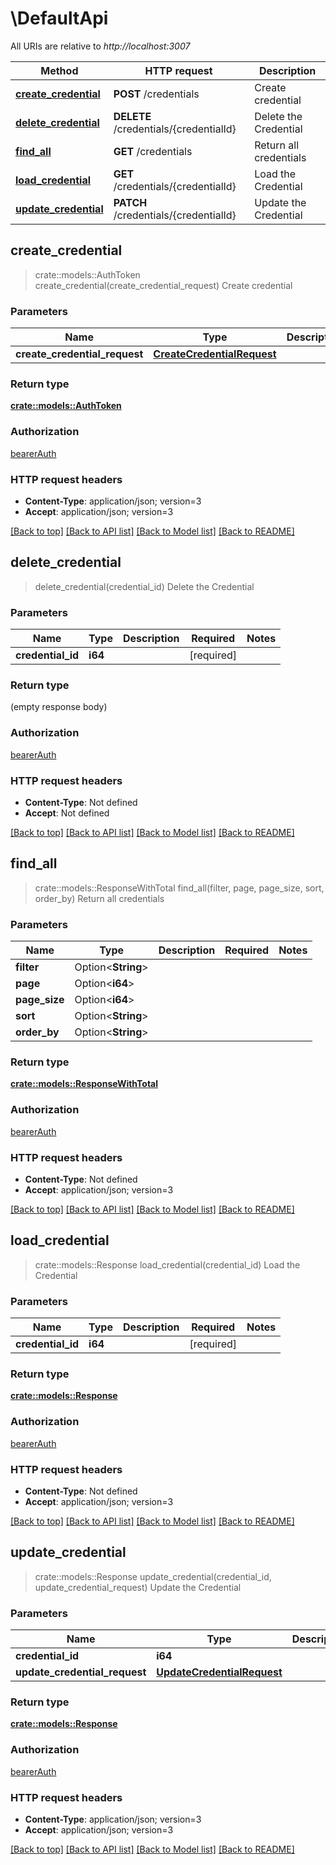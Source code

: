 # \DefaultApi

All URIs are relative to *http://localhost:3007*

Method | HTTP request | Description
------------- | ------------- | -------------
[**create_credential**](DefaultApi.md#create_credential) | **POST** /credentials | Create credential
[**delete_credential**](DefaultApi.md#delete_credential) | **DELETE** /credentials/{credentialId} | Delete the Credential
[**find_all**](DefaultApi.md#find_all) | **GET** /credentials | Return all credentials
[**load_credential**](DefaultApi.md#load_credential) | **GET** /credentials/{credentialId} | Load the Credential
[**update_credential**](DefaultApi.md#update_credential) | **PATCH** /credentials/{credentialId} | Update the Credential



## create_credential

> crate::models::AuthToken create_credential(create_credential_request)
Create credential

### Parameters


Name | Type | Description  | Required | Notes
------------- | ------------- | ------------- | ------------- | -------------
**create_credential_request** | [**CreateCredentialRequest**](CreateCredentialRequest.md) |  | [required] |

### Return type

[**crate::models::AuthToken**](AuthToken.md)

### Authorization

[bearerAuth](../README.md#bearerAuth)

### HTTP request headers

- **Content-Type**: application/json; version=3
- **Accept**: application/json; version=3

[[Back to top]](#) [[Back to API list]](../README.md#documentation-for-api-endpoints) [[Back to Model list]](../README.md#documentation-for-models) [[Back to README]](../README.md)


## delete_credential

> delete_credential(credential_id)
Delete the Credential

### Parameters


Name | Type | Description  | Required | Notes
------------- | ------------- | ------------- | ------------- | -------------
**credential_id** | **i64** |  | [required] |

### Return type

 (empty response body)

### Authorization

[bearerAuth](../README.md#bearerAuth)

### HTTP request headers

- **Content-Type**: Not defined
- **Accept**: Not defined

[[Back to top]](#) [[Back to API list]](../README.md#documentation-for-api-endpoints) [[Back to Model list]](../README.md#documentation-for-models) [[Back to README]](../README.md)


## find_all

> crate::models::ResponseWithTotal find_all(filter, page, page_size, sort, order_by)
Return all credentials

### Parameters


Name | Type | Description  | Required | Notes
------------- | ------------- | ------------- | ------------- | -------------
**filter** | Option<**String**> |  |  |
**page** | Option<**i64**> |  |  |
**page_size** | Option<**i64**> |  |  |
**sort** | Option<**String**> |  |  |
**order_by** | Option<**String**> |  |  |

### Return type

[**crate::models::ResponseWithTotal**](ResponseWithTotal.md)

### Authorization

[bearerAuth](../README.md#bearerAuth)

### HTTP request headers

- **Content-Type**: Not defined
- **Accept**: application/json; version=3

[[Back to top]](#) [[Back to API list]](../README.md#documentation-for-api-endpoints) [[Back to Model list]](../README.md#documentation-for-models) [[Back to README]](../README.md)


## load_credential

> crate::models::Response load_credential(credential_id)
Load the Credential

### Parameters


Name | Type | Description  | Required | Notes
------------- | ------------- | ------------- | ------------- | -------------
**credential_id** | **i64** |  | [required] |

### Return type

[**crate::models::Response**](Response.md)

### Authorization

[bearerAuth](../README.md#bearerAuth)

### HTTP request headers

- **Content-Type**: Not defined
- **Accept**: application/json; version=3

[[Back to top]](#) [[Back to API list]](../README.md#documentation-for-api-endpoints) [[Back to Model list]](../README.md#documentation-for-models) [[Back to README]](../README.md)


## update_credential

> crate::models::Response update_credential(credential_id, update_credential_request)
Update the Credential

### Parameters


Name | Type | Description  | Required | Notes
------------- | ------------- | ------------- | ------------- | -------------
**credential_id** | **i64** |  | [required] |
**update_credential_request** | [**UpdateCredentialRequest**](UpdateCredentialRequest.md) |  | [required] |

### Return type

[**crate::models::Response**](Response.md)

### Authorization

[bearerAuth](../README.md#bearerAuth)

### HTTP request headers

- **Content-Type**: application/json; version=3
- **Accept**: application/json; version=3

[[Back to top]](#) [[Back to API list]](../README.md#documentation-for-api-endpoints) [[Back to Model list]](../README.md#documentation-for-models) [[Back to README]](../README.md)

